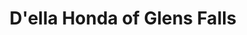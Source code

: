 ---
title: "D'ella Honda of Glens Falls"
url: /queensbury/della-honda-of-glens-falls/
shop: Autohaus
---